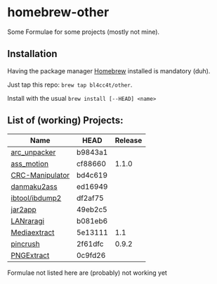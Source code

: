 # homebrew-other

Some Formulae for some projects (mostly not mine).

## Installation

Having the package manager [Homebrew](https://brew.sh/) installed is mandatory (duh).

Just tap this repo: `brew tap bl4cc4t/other`.

Install with the usual `brew install [--HEAD] <name>`

## List of (working) Projects:

Name                                                                                        | HEAD    | Release
--------------------------------------------------------------------------------------------|---------|--------
[arc_unpacker](https://github.com/vn-tools/arc_unpacker)                                    | b9843a1 |
[ass_motion](https://github.com/Bl4Cc4t/ass_motion)                                         | cf88660 | 1.1.0
[CRC-Manipulator](https://github.com/rr-/CRC-manipulator)                                   | bd4c619 |
[danmaku2ass](https://github.com/m13253/danmaku2ass)                                        | ed16949 |
[ibtool/ibdump2](https://github.com/dkimitsa/ibtool/tree/advanced_ibdump)                   | df2af75 |
[jar2app](https://github.com/Jorl17/jar2app)                                                | 49eb2c5 |
[LANraragi](https://github.com/Difegue/LANraragi)                                           | b081eb6 |
[Mediaextract](http://panzi.github.com/mediaextract)                                        | 5e13111 | 1.1
[pincrush](https://github.com/DHowett/pincrush)                                             | 2f61dfc | 0.9.2
[PNGExtract](https://github.com/jomo/PNGExtract)                                            | 0c9fd26 |


Formulae not listed here are (probably) not working yet
